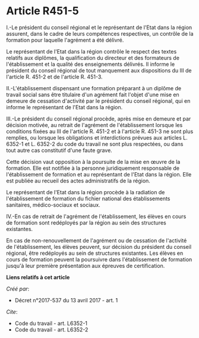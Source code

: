 # Article R451-5

I.-Le président du conseil régional et le représentant de l'Etat dans la région assurent, dans le cadre de leurs compétences
respectives, un contrôle de la formation pour laquelle l'agrément a été délivré. 

Le représentant de l'Etat dans la région contrôle le respect des textes relatifs aux diplômes, la qualification du directeur
et des formateurs de l'établissement et la qualité des enseignements délivrés. Il informe le président du conseil régional de
tout manquement aux dispositions du III de l'article R. 451-2 et de l'article R. 451-3. 

II.-L'établissement dispensant une formation préparant à un diplôme de travail social sans être titulaire d'un agrément fait
l'objet d'une mise en demeure de cessation d'activité par le président du conseil régional, qui en informe le représentant de
l'Etat dans la région. 

III.-Le président du conseil régional procède, après mise en demeure et par décision motivée, au retrait de l'agrément de
l'établissement lorsque les conditions fixées au III de l'article R. 451-2 et à l'article R. 451-3 ne sont plus remplies, ou
lorsque les obligations et interdictions prévues aux articles L. 6352-1 et L. 6352-2 du code du travail ne sont plus
respectées, ou dans tout autre cas constitutif d'une faute grave. 

Cette décision vaut opposition à la poursuite de la mise en œuvre de la formation. Elle est notifiée à la personne
juridiquement responsable de l'établissement de formation et au représentant de l'Etat dans la région. Elle est publiée au
recueil des actes administratifs de la région. 

Le représentant de l'Etat dans la région procède à la radiation de l'établissement de formation du fichier national des
établissements sanitaires, médico-sociaux et sociaux. 

IV.-En cas de retrait de l'agrément de l'établissement, les élèves en cours de formation sont redéployés par la région au
sein des structures existantes. 

En cas de non-renouvellement de l'agrément ou de cessation de l'activité de l'établissement, les élèves peuvent, sur décision
du président du conseil régional, être redéployés au sein de structures existantes. Les élèves en cours de formation peuvent
la poursuivre dans l'établissement de formation jusqu'à leur première présentation aux épreuves de certification.

**Liens relatifs à cet article**

_Créé par_:

  - Décret n°2017-537 du 13 avril 2017 - art. 1

_Cite_:

  - Code du travail - art. L6352-1
  - Code du travail - art. L6352-2
